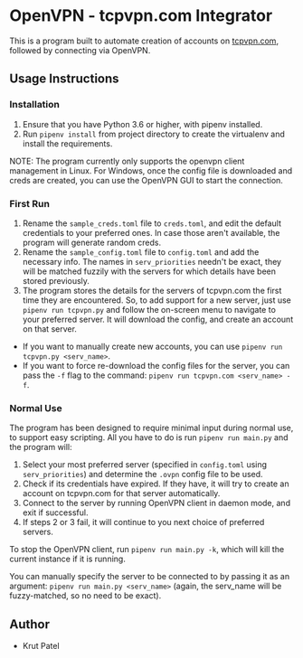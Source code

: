 # OpenVPN - tcpvpn.com Integrator

This is a program built to automate creation of accounts on [tcpvpn.com](https://tcpvpn.com), followed by connecting via OpenVPN.

## Usage Instructions
### Installation
1. Ensure that you have Python 3.6 or higher, with pipenv installed.
2. Run `pipenv install` from project directory to create the virtualenv and install the requirements.

NOTE: The program currently only supports the openvpn client management in Linux. For Windows, once the config file is downloaded and creds are created, you can use the OpenVPN GUI to start the connection.

### First Run
1. Rename the `sample_creds.toml` file to `creds.toml`, and edit the default credentials to your preferred ones. In case those aren't available, the program will generate random creds.
2. Rename the `sample_config.toml` file to `config.toml` and add the necessary info. The names in `serv_priorities` needn't be exact, they will be matched fuzzily with the servers for which details have been stored previously. 
3. The program stores the details for the servers of tcpvpn.com the first time they are encountered. So, to add support for a new server, just use `pipenv run tcpvpn.py` and follow the on-screen menu to navigate to your preferred server. It will download the config, and create an account on that server.
 
- If you want to manually create new accounts, you can use `pipenv run tcpvpn.py <serv_name>`.
- If you want to force re-download the config files for the server, you can pass the `-f` flag to the command: `pipenv run tcpvpn.com <serv_name> -f`.

### Normal Use
The program has been designed to require minimal input during normal use, to support easy scripting. All you have to do is run `pipenv run main.py` and the program will:
1. Select your most preferred server (specified in `config.toml` using `serv_priorities`) and determine the `.ovpn` config file to be used.
2. Check if its credentials have expired. If they have, it will try to create an account on tcpvpn.com for that server automatically.
3. Connect to the server by running OpenVPN client in daemon mode, and exit if successful.
4. If steps 2 or 3 fail, it will continue to you next choice of preferred servers.

To stop the OpenVPN client, run `pipenv run main.py -k`, which will kill the current instance if it is running.

You can manually specify the server to be connected to by passing it as an argument: `pipenv run main.py <serv_name>` (again, the serv_name will be fuzzy-matched, so no need to be exact).

## Author
- Krut Patel
